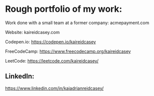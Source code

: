 # Rough portfolio of my work:

Work done with a small team at a former company: acmepayment.com

Website: kaireidcasey.com

Codepen.io: https://codepen.io/kaireidcasey

FreeCodeCamp: https://www.freecodecamp.org/kaireidcasey

LeetCode: https://leetcode.com/kaireidcasey/

## LinkedIn:

https://www.linkedin.com/in/kaiadrianreidcasey/
